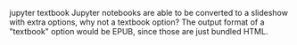 jupyter textbook
	Jupyter notebooks are able to be converted to a slideshow with extra options, why not a textbook option?
	The output format of a "textbook" option would be EPUB, since those are just bundled HTML.
